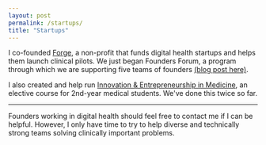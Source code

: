 ```yaml
---
layout: post
permalink: /startups/
title: "Startups"
---
```


I co-founded [Forge](http://forgehealth.org), a non-profit that funds digital health startups and helps them launch clinical pilots. We just began Founders Forum, a program through which we are supporting five teams of founders [(blog post here)](http://forgehealth.org/2016/01/founders-forum-first-cohort/).

I also created and help run [Innovation & Entrepreneurship in Medicine](http://erikreinertsen.com/iemed), an elective course for 2nd-year medical students. We've done this twice so far.

---

Founders working in digital health should feel free to contact me if I can be helpful. However, I only have time to try to help diverse and technically strong teams solving clinically important problems.
